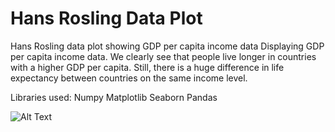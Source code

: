 # Hans Rosling Data Plot
Hans Rosling data plot showing GDP per capita income data
Displaying GDP per capita income data. We clearly see that people live longer in countries with a higher GDP per capita. Still, there is a huge difference in life expectancy between countries on the same income level.

Libraries used:
Numpy
Matplotlib
Seaborn
Pandas

![Alt Text](https://python-graph-gallery.com/wp-content/uploads/animated_gapminder.gif)

